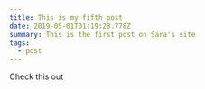 ```yaml
---
title: This is my fifth post
date: 2019-05-01T01:19:28.778Z
summary: This is the first post on Sara's site
tags:
  - post
---
```

Check this out
